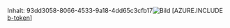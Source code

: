 Inhalt: 93dd3058-8066-4533-9a18-4dd65c3cfb17![Bild](23f7a94d-b095-4413-967c-87ef6427a205.png)
[AZURE.INCLUDE [b-token](5964e48e-1b9c-43ae-ac7a-fd0c65992fb2.md)]

